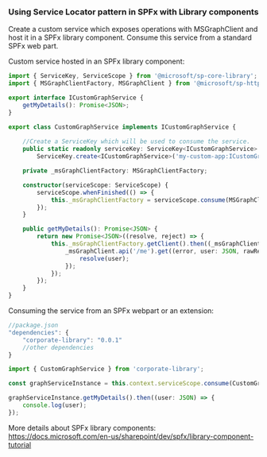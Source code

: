 ### Using Service Locator pattern in SPFx with Library components
 
Create a custom service which exposes operations with MSGraphClient and host it in a SPFx library component. Consume this service from a standard SPFx web part.

Custom service hosted in an SPFx library component:

```ts
import { ServiceKey, ServiceScope } from '@microsoft/sp-core-library';
import { MSGraphClientFactory, MSGraphClient } from '@microsoft/sp-http';

export interface ICustomGraphService {
    getMyDetails(): Promise<JSON>;
}

export class CustomGraphService implements ICustomGraphService {
    
    //Create a ServiceKey which will be used to consume the service.
    public static readonly serviceKey: ServiceKey<ICustomGraphService> =
        ServiceKey.create<ICustomGraphService>('my-custom-app:ICustomGraphService', CustomGraphService);

    private _msGraphClientFactory: MSGraphClientFactory;

    constructor(serviceScope: ServiceScope) {
        serviceScope.whenFinished(() => {
            this._msGraphClientFactory = serviceScope.consume(MSGraphClientFactory.serviceKey);
        });
    }

    public getMyDetails(): Promise<JSON> {
        return new Promise<JSON>((resolve, reject) => {
            this._msGraphClientFactory.getClient().then((_msGraphClient: MSGraphClient) => {
                _msGraphClient.api('/me').get((error, user: JSON, rawResponse?: any) => {
                    resolve(user);
                });
            });
        });
    }
}
```

Consuming the service from an SPFx webpart or an extension:

```js
//package.json
"dependencies": {
    "corporate-library": "0.0.1"
    //other dependencies 
}
```

```ts
import { CustomGraphService } from 'corporate-library';

const graphServiceInstance = this.context.serviceScope.consume(CustomGraphService.serviceKey);

graphServiceInstance.getMyDetails().then((user: JSON) => {
    console.log(user);
});
```

More details about SPFx library components: https://docs.microsoft.com/en-us/sharepoint/dev/spfx/library-component-tutorial

